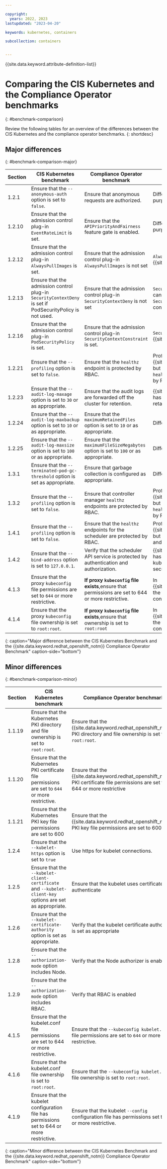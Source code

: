 ```yaml
---

copyright: 
  years: 2022, 2023
lastupdated: "2023-04-20"

keywords: kubernetes, containers

subcollection: containers


---
```


{{site.data.keyword.attribute-definition-list}}





# Comparing the CIS Kubernetes and the Compliance Operator benchmarks
{: #benchmark-comparison}

Review the following tables for an overview of the differences between the CIS Kubernetes and the compliance operator benchmarks.
{: shortdesc}

## Major differences
{: #benchmark-comparison-major}

| Section | CIS Kubernetes benchmark | Compliance Operator benchmark | Description |
| ---| --- | --- | --- |
| 1.2.1 | Ensure that the `--anonymous-auth` option is set to `false`. | Ensure that anonymous requests are authorized. | Different approaches to achieve the same purpose. |
| 1.2.10 | Ensure that the admission control plug-in `EventRateLimit` is set. | Ensure that the `APIPriorityAndFairness` feature gate is enabled. | Different approaches to achieve the same purpose.|
| 1.2.12 | Ensure that the admission control plug-in `AlwaysPullImages` is set. | Ensure that the admission control plug-in `AlwaysPullImages` is not set | `AlwaysPullImages` causes error on {{site.data.keyword.redhat_openshift_notm}}. |
| 1.2.13 | Ensure that the admission control plug-in `SecurityContextDeny` is set if PodSecurityPolicy is not used. | Ensure that the admission control plug-in `SecurityContextDeny` is not set | `SecurityContextDeny` admission controller can't be enabled as it conflicts with the `SecurityContextConstraint` admission controller. |
| 1.2.16 | Ensure that the admission control plug-in `PodSecurityPolicy` is set. | Ensure that the admission control plug-in `SecurityContextConstraint` is set. | `SecurityContextConstraint` is unique to {{site.data.keyword.redhat_openshift_notm}} |
| 1.2.21 | Ensure that the `--profiling` option is set to `false`. | Ensure that the `healthz` endpoint is protected by RBAC. | Profiling is enabled by default in {{site.data.keyword.redhat_openshift_notm}}, but the profiling data is sent through the `healthz` port and the port must be protected by RBAC. |
| 1.2.23 | Ensure that the `--audit-log-maxage` option is set to `30` or as appropriate. | Ensure that the audit logs are forwarded off the cluster for retention. | {{site.data.keyword.redhat_openshift_notm}} has an operator for logging instead of retaining logs in the cluster. |
| 1.2.24 | Ensure that the `--audit-log-maxbackup` option is set to `10` or as appropriate. | Ensure that the `maximumRetainedFiles` option is set to `10` or as appropriate. | Different parameter names. |
| 1.2.25 | Ensure that the `--audit-log-maxsize` option is set to `100` or as appropriate. | Ensure that the `maximumFileSizeMegabytes` option is set to `100` or as appropriate. | Different parameter names. |
| 1.3.1 | Ensure that the `--terminated-pod-gc-threshold` option is set as appropriate. | Ensure that garbage collection is configured as appropriate. | Different parameter names. |
| 1.3.2 | Ensure that the `--profiling` option is set to `false`. | Ensure that controller manager `healthz` endpoints are protected by RBAC. | Profiling is enabled by default in {{site.data.keyword.redhat_openshift_notm}}, but the profiling data is sent through the  `healthz` port and the port must be protected by RBAC. |
| 1.4.1 | Ensure that the `--profiling` option is set to `false`. | Ensure that the `healthz` endpoints for the scheduler are protected by RBAC. | Profiling is enabled by default in {{site.data.keyword.redhat_openshift_notm}}, but the profiling data is sent via `healthz` port and the port must be protected by RBAC. |
| 1.4.2 | Ensure that the `--bind-address` option is set to `127.0.0.1`. | Verify that the scheduler API service is protected by authentication and authorization. | {{site.data.keyword.redhat_openshift_notm}} has different operator than vanilla kubernetes, and configuration for its security differs |
| 4.1.3 | Ensure that the proxy `kubeconfig` file permissions are set to `644` or more restrictive. | **If proxy `kubeconfig` file exists**,ensure that permissions are set to 644 or more restrictive. | In {{site.data.keyword.redhat_openshift_notm}}, the file is automatically created by `sdn` controller in a secure manner. |
| 4.1.4 | Ensure that the proxy `kubeconfig` file ownership is set to `root:root`. | **If proxy `kubeconfig` file exists**,ensure that ownership is set to `root:root` | In {{site.data.keyword.redhat_openshift_notm}}, the file is automatically created by `sdn` controller in a secure manner. |
{: caption="Major difference between the CIS Kubernetes Benchmark and the {{site.data.keyword.redhat_openshift_notm}} Compliance Operator Benchmark" caption-side="bottom"}

## Minor differences
{: #benchmark-comparison-minor}

| Section | CIS Kubernetes benchmark| Compliance Operator benchmark | Description |
| ---| --- | --- | --- |
| 1.1.19 | Ensure that the Kubernetes PKI directory and file ownership is set to `root:root`. | Ensure that the {{site.data.keyword.redhat_openshift_notm}} PKI directory and file ownership is set to `root:root`. | Kubernetes > {{site.data.keyword.redhat_openshift_notm}} |
| 1.1.20 | Ensure that the Kubernetes PKI certificate file permissions are set to `644` or more restrictive. | Ensure that the {{site.data.keyword.redhat_openshift_notm}} PKI certificate file permissions are set to 644 or more restrictive | Kubernetes > {{site.data.keyword.redhat_openshift_notm}} |
| 1.1.21 | Ensure that the Kubernetes PKI key file permissions are set to 600 | Ensure that the {{site.data.keyword.redhat_openshift_notm}} PKI key file permissions are set to 600 | Kubernetes > {{site.data.keyword.redhat_openshift_notm}} |
| 1.2.4 | Ensure that the `--kubelet-https` option is set to `true` | Use https for kubelet connections. | No option specified for {{site.data.keyword.redhat_openshift_notm}}. |
| 1.2.5 | Ensure that the `--kubelet-client-certificate` and `--kubelet-client-key` options are set as appropriate. | Ensure that the kubelet uses certificates to authenticate | No option specified for {{site.data.keyword.redhat_openshift_notm}}. |
| 1.2.6 | Ensure that the `--kubelet-certificate-authority` option is set as appropriate. | Verify that the kubelet certificate authority is set as appropriate | No option specified for {{site.data.keyword.redhat_openshift_notm}}. |
| 1.2.8 | Ensure that the `--authorization-mode` option includes Node. | Verify that the Node authorizer is enabled | No option specified for {{site.data.keyword.redhat_openshift_notm}}. |
| 1.2.9 | Ensure that the `--authorization-mode` option includes RBAC. | Verify that RBAC is enabled | No option specified for {{site.data.keyword.redhat_openshift_notm}}. |
| 4.1.5 | Ensure that the kubelet.conf file permissions are set to 644 or more restrictive. | Ensure that the `--kubeconfig kubelet.conf` file permissions are set to `644` or more restrictive. | Different wording for the same approach. |
| 4.1.6 | Ensure that the kubelet.conf file ownership is set to `root:root`. | Ensure that the `--kubeconfig kubelet.conf` file ownership is set to `root:root`. | Different wording for the same approach. |
| 4.1.9 | Ensure that the kubelet configuration file has permissions set to 644 or more restrictive. | Ensure that the kubelet `--config` configuration file has permissions set to `644` or more restrictive. | Different wording for the same approach. |
{: caption="Minor difference between the CIS Kubernetes Benchmark and the {{site.data.keyword.redhat_openshift_notm}} Compliance Operator Benchmark" caption-side="bottom"}
